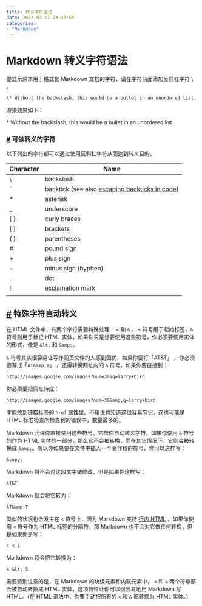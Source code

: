 ```yaml
---
title: 转义字符语法
date: 2023-02-12 23:47:55
categories: 
- "Markdown"
---
```


# Markdown 转义字符语法

要显示原本用于格式化 Markdown 文档的字符，请在字符前面添加反斜杠字符 \\ 。

```
\* Without the backslash, this would be a bullet in an unordered list.
```

渲染效果如下：

\* Without the backslash, this would be a bullet in an unordered list.

### [#](https://markdown.com.cn/basic-syntax/escaping-characters.html#%E5%8F%AF%E5%81%9A%E8%BD%AC%E4%B9%89%E7%9A%84%E5%AD%97%E7%AC%A6) 可做转义的字符

以下列出的字符都可以通过使用反斜杠字符从而达到转义目的。

| Character | Name |
| --- | --- |
| \\ | backslash |
| \` | backtick (see also [escaping backticks in code](https://markdown.com.cn/basic-syntax/escaping-characters.html#escaping-backticks)) |
| \* | asterisk |
| \_ | underscore |
| { } | curly braces |
| \[ \] | brackets |
| ( ) | parentheses |
| # | pound sign |
| + | plus sign |
| \- | minus sign (hyphen) |
| . | dot |
| ! | exclamation mark |
| | | pipe (see also [escaping pipe in tables](https://markdown.com.cn/extended-syntax/escaping-pipe-characters-in-tables.html)) |

## [#](https://markdown.com.cn/basic-syntax/escaping-characters.html#%E7%89%B9%E6%AE%8A%E5%AD%97%E7%AC%A6%E8%87%AA%E5%8A%A8%E8%BD%AC%E4%B9%89) 特殊字符自动转义

在 HTML 文件中，有两个字符需要特殊处理： `<` 和 `&` 。 `<` 符号用于起始标签，`&` 符号则用于标记 HTML 实体，如果你只是想要使用这些符号，你必须要使用实体的形式，像是 `&lt;` 和 `&amp;`。

`&` 符号其实很容易让写作网页文件的人感到困扰，如果你要打「AT&T」 ，你必须要写成「`AT&amp;T`」 ，还得转换网址内的 `&` 符号，如果你要链接到：

```
http://images.google.com/images?num=30&q=larry+bird
```

你必须要把网址转成：

```
http://images.google.com/images?num=30&amp;q=larry+bird
```

才能放到链接标签的 `href` 属性里。不用说也知道这很容易忘记，这也可能是 HTML 标准检查所检查到的错误中，数量最多的。

Markdown 允许你直接使用这些符号，它帮你自动转义字符。如果你使用 `&` 符号的作为 HTML 实体的一部分，那么它不会被转换，而在其它情况下，它则会被转换成 `&amp;`。所以你如果要在文件中插入一个著作权的符号，你可以这样写：

```
&copy;
```

Markdown 将不会对这段文字做修改，但是如果你这样写：

```
AT&T
```

Markdown 就会将它转为：

```
AT&amp;T
```

类似的状况也会发生在 `<` 符号上，因为 Markdown 支持 [行内 HTML](https://markdown.com.cn/basic-syntax/#%E5%86%85%E8%81%94-html) ，如果你使用 `<` 符号作为 HTML 标签的分隔符，那 Markdown 也不会对它做任何转换，但是如果你是写：

```
4 < 5
```

Markdown 将会把它转换为：

```
4 &lt; 5
```

需要特别注意的是，在 Markdown 的块级元素和内联元素中， `<` 和 `&` 两个符号都会被自动转换成 HTML 实体，这项特性让你可以很容易地用 Markdown 写 HTML。（在 HTML 语法中，你要手动把所有的 `<` 和 `&` 都转换为 HTML 实体。）